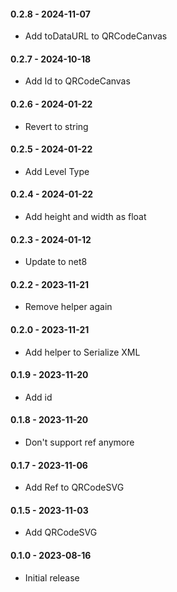 #### 0.2.8 - 2024-11-07
* Add toDataURL to QRCodeCanvas
#### 0.2.7 - 2024-10-18
* Add Id to QRCodeCanvas
#### 0.2.6 - 2024-01-22
* Revert to string
#### 0.2.5 - 2024-01-22
* Add Level Type
#### 0.2.4 - 2024-01-22
* Add height and width as float
#### 0.2.3 - 2024-01-12
* Update to net8
#### 0.2.2 - 2023-11-21
* Remove helper again
#### 0.2.0 - 2023-11-21
* Add helper to Serialize XML
#### 0.1.9 - 2023-11-20
* Add id
#### 0.1.8 - 2023-11-20
* Don't support ref anymore
#### 0.1.7 - 2023-11-06
* Add Ref to QRCodeSVG
#### 0.1.5 - 2023-11-03
* Add QRCodeSVG
#### 0.1.0 - 2023-08-16
* Initial release
